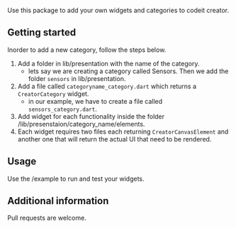 Use this package to add your own widgets and categories to codeit creator.

## Getting started

Inorder to add a new category, follow the steps below.

1. Add a folder in lib/presentation with the name of the category.
    - lets say we are creating a category called Sensors. Then we add the folder `sensors` in lib/presentation.
2. Add a file called `categoryname_category.dart` which returns a `CreatorCategory` widget.
    - in our example, we have to create a file called `sensors_category.dart`.
3. Add widget for each functionality inside the folder /lib/presenstaion/category_name/elements.
4. Each widget requires two files each returning `CreatorCanvasElement` and another one that will return the actual UI that need to be rendered.

## Usage

Use the /example to run and test your widgets.


## Additional information

Pull requests are welcome.
